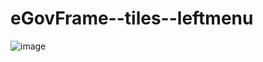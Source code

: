# eGovFrame--tiles--leftmenu
![image](https://user-images.githubusercontent.com/48196352/75939734-6d679400-5ece-11ea-981c-90027a433e56.png)
